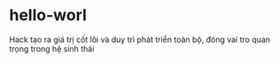 # hello-worl
Hack tạo ra giá trị cốt lõi và duy trì phát triển toàn bộ, đóng vai tro quan trọng trong hệ sinh thái
